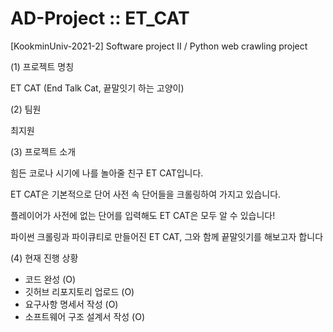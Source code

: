 # AD-Project :: ET_CAT
[KookminUniv-2021-2] Software project II / Python web crawling project


(1) 프로젝트 명칭

ET CAT (End Talk Cat, 끝말잇기 하는 고양이)


(2) 팀원

최지원


(3) 프로젝트 소개

힘든 코로나 시기에 나를 놀아줄 친구 ET CAT입니다.

ET CAT은 기본적으로 단어 사전 속 단어들을 크롤링하여 가지고 있습니다.

플레이어가 사전에 없는 단어를 입력해도 ET CAT은 모두 알 수 있습니다!

파이썬 크롤링과 파이큐티로 만들어진 ET CAT, 그와 함께 끝말잇기를 해보고자 합니다


(4) 현재 진행 상황
- 코드 완성 (O)
- 깃허브 리포지토리 업로드 (O)
-  요구사항 명세서 작성 (O)
- 소프트웨어 구조 설계서 작성 (O)
